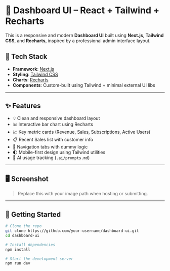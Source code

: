 # 🧩 Dashboard UI – React + Tailwind + Recharts

This is a responsive and modern **Dashboard UI** built using **Next.js**, **Tailwind CSS**, and **Recharts**, inspired by a professional admin interface layout.

## 📌 Tech Stack

- **Framework**: [Next.js](https://nextjs.org/)
- **Styling**: [Tailwind CSS](https://tailwindcss.com/)
- **Charts**: [Recharts](https://recharts.org/)
- **Components**: Custom-built using Tailwind + minimal external UI libs

---

## ✨ Features

- 💡 Clean and responsive dashboard layout
- 📊 Interactive bar chart using Recharts
- 📈 Key metric cards (Revenue, Sales, Subscriptions, Active Users)
- 📋 Recent Sales list with customer info
- 🧭 Navigation tabs with dummy logic
- 🌓 Mobile-first design using Tailwind utilities
- 📁 AI usage tracking (`.ai/prompts.md`)

---

## 🖥️ Screenshot

> Replace this with your image path when hosting or submitting.


---

## 🚀 Getting Started

```bash
# Clone the repo
git clone https://github.com/your-username/dashboard-ui.git
cd dashboard-ui

# Install dependencies
npm install

# Start the development server
npm run dev
